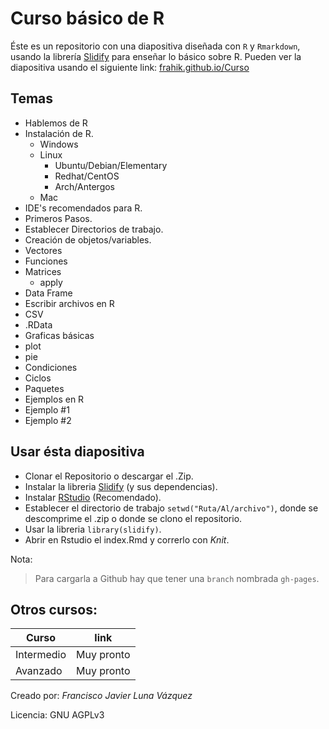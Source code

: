 # Curso básico de R

Éste es un repositorio con una diapositiva diseñada con `R` y  `Rmarkdown`, usando la librería [Slidify](https://github.com/ramnathv/slidify/) para enseñar lo básico sobre R. 
Pueden ver la diapositiva usando el siguiente link: [frahik.github.io/Curso](frahik.github.io/Curso) 

## Temas
 - Hablemos de R
 - Instalación de R.
 	- Windows
 	- Linux
 		- Ubuntu/Debian/Elementary
 		- Redhat/CentOS
 		- Arch/Antergos
 	- Mac
 - IDE's recomendados para R.
 - Primeros Pasos.
 - Establecer Directorios de trabajo.
 - Creación de objetos/variables.
 - Vectores
 - Funciones
 - Matrices
 	- apply
 - Data Frame
 - Escribir archivos en R
  - CSV
  - .RData
 - Graficas básicas
  - plot
  - pie
 - Condiciones
 - Ciclos
 - Paquetes
 - Ejemplos en R
  - Ejemplo #1
  - Ejemplo #2
 
## Usar ésta diapositiva
- Clonar el Repositorio o descargar el .Zip.
- Instalar la libreria [Slidify](https://github.com/ramnathv/slidify/) (y sus dependencias).
- Instalar [RStudio](https://www.rstudio.com/) (Recomendado).
- Establecer el directorio de trabajo `setwd("Ruta/Al/archivo")`, donde se descomprime el .zip o donde se clono el repositorio.
- Usar la libreria `library(slidify)`.
- Abrir en Rstudio el index.Rmd y correrlo con _Knit_.

Nota: 

> Para cargarla a Github hay que tener una `branch` nombrada `gh-pages`.

## Otros cursos:

|   Curso   |     link    |
|-----------|-------------|
|Intermedio | Muy pronto  |
| Avanzado  | Muy pronto  |


Creado por: _Francisco Javier Luna Vázquez_

Licencia: GNU AGPLv3 
